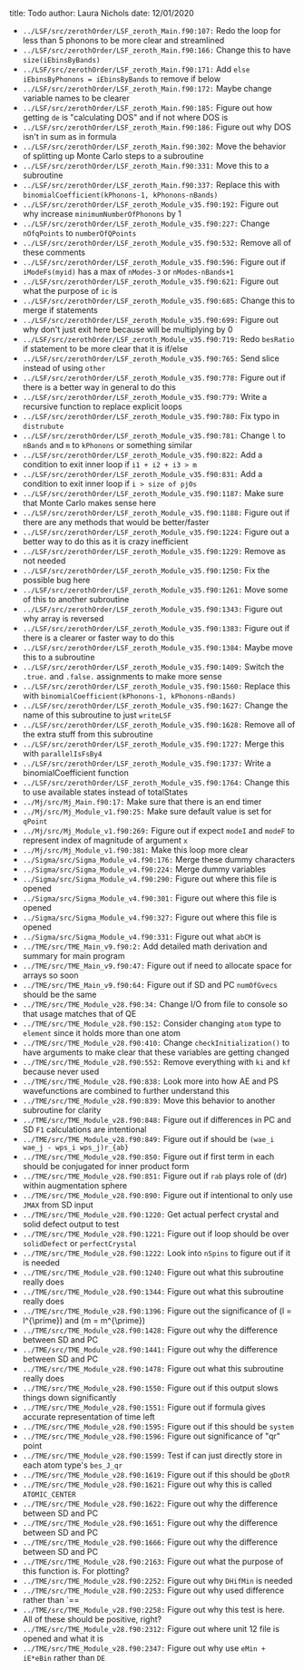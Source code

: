 title: Todo
author: Laura Nichols
date: 12/01/2020

* `../LSF/src/zerothOrder/LSF_zeroth_Main.f90:107:` Redo the loop for less than 5 phonons to be more clear and streamlined
* `../LSF/src/zerothOrder/LSF_zeroth_Main.f90:166:` Change this to have `size(iEbinsByBands)`
* `../LSF/src/zerothOrder/LSF_zeroth_Main.f90:171:` Add `else iEbinsByPhonons = iEbinsByBands` to remove if below
* `../LSF/src/zerothOrder/LSF_zeroth_Main.f90:172:` Maybe change variable names to be clearer
* `../LSF/src/zerothOrder/LSF_zeroth_Main.f90:185:` Figure out how getting `de` is "calculating DOS" and if not where DOS is
* `../LSF/src/zerothOrder/LSF_zeroth_Main.f90:186:` Figure out why DOS isn't in sum as in formula
* `../LSF/src/zerothOrder/LSF_zeroth_Main.f90:302:` Move the behavior of splitting up Monte Carlo steps to a subroutine
* `../LSF/src/zerothOrder/LSF_zeroth_Main.f90:331:` Move this to a subroutine
* `../LSF/src/zerothOrder/LSF_zeroth_Main.f90:337:` Replace this with `binomialCoefficient(kPhonons-1, kPhonons-nBands)`
* `../LSF/src/zerothOrder/LSF_zeroth_Module_v35.f90:192:` Figure out why increase `minimumNumberOfPhonons` by 1
* `../LSF/src/zerothOrder/LSF_zeroth_Module_v35.f90:227:` Change `nOfqPoints` to `numberOfQPoints` 
* `../LSF/src/zerothOrder/LSF_zeroth_Module_v35.f90:532:` Remove all of these comments 
* `../LSF/src/zerothOrder/LSF_zeroth_Module_v35.f90:596:` Figure out if `iModeFs(myid)` has a max of `nModes-3` or `nModes-nBands+1`
* `../LSF/src/zerothOrder/LSF_zeroth_Module_v35.f90:621:` Figure out what the purpose of `ic` is 
* `../LSF/src/zerothOrder/LSF_zeroth_Module_v35.f90:685:` Change this to merge if statements 
* `../LSF/src/zerothOrder/LSF_zeroth_Module_v35.f90:699:` Figure out why don't just exit here because will be multiplying by 0 
* `../LSF/src/zerothOrder/LSF_zeroth_Module_v35.f90:719:` Redo `besRatio` if statement to be more clear that it is if/else 
* `../LSF/src/zerothOrder/LSF_zeroth_Module_v35.f90:765:` Send slice instead of using `other` 
* `../LSF/src/zerothOrder/LSF_zeroth_Module_v35.f90:778:` Figure out if there is a better way in general to do this 
* `../LSF/src/zerothOrder/LSF_zeroth_Module_v35.f90:779:` Write a recursive function to replace explicit loops 
* `../LSF/src/zerothOrder/LSF_zeroth_Module_v35.f90:780:` Fix typo in `distrubute` 
* `../LSF/src/zerothOrder/LSF_zeroth_Module_v35.f90:781:` Change `l` to `nBands` and `m` to `kPhonons` or something similar 
* `../LSF/src/zerothOrder/LSF_zeroth_Module_v35.f90:822:` Add a condition to exit inner loop if `i1 + i2 + i3 > m` 
* `../LSF/src/zerothOrder/LSF_zeroth_Module_v35.f90:831:` Add a condition to exit inner loop if `i > size of pj0s` 
* `../LSF/src/zerothOrder/LSF_zeroth_Module_v35.f90:1187:` Make sure that Monte Carlo makes sense here 
* `../LSF/src/zerothOrder/LSF_zeroth_Module_v35.f90:1188:` Figure out if there are any methods that would be better/faster 
* `../LSF/src/zerothOrder/LSF_zeroth_Module_v35.f90:1224:` Figure out a better way to do this as it is crazy inefficient 
* `../LSF/src/zerothOrder/LSF_zeroth_Module_v35.f90:1229:` Remove as not needed 
* `../LSF/src/zerothOrder/LSF_zeroth_Module_v35.f90:1250:` Fix the possible bug here 
* `../LSF/src/zerothOrder/LSF_zeroth_Module_v35.f90:1261:` Move some of this to another subroutine 
* `../LSF/src/zerothOrder/LSF_zeroth_Module_v35.f90:1343:` Figure out why array is reversed 
* `../LSF/src/zerothOrder/LSF_zeroth_Module_v35.f90:1383:` Figure out if there is a clearer or faster way to do this 
* `../LSF/src/zerothOrder/LSF_zeroth_Module_v35.f90:1384:` Maybe move this to a subroutine 
* `../LSF/src/zerothOrder/LSF_zeroth_Module_v35.f90:1409:` Switch the `.true.` and `.false.` assignments to make more sense 
* `../LSF/src/zerothOrder/LSF_zeroth_Module_v35.f90:1560:` Replace this with `binomialCoefficient(kPhonons-1, kPhonons-nBands)` 
* `../LSF/src/zerothOrder/LSF_zeroth_Module_v35.f90:1627:` Change the name of this subroutine to just `writeLSF` 
* `../LSF/src/zerothOrder/LSF_zeroth_Module_v35.f90:1628:` Remove all of the extra stuff from this subroutine 
* `../LSF/src/zerothOrder/LSF_zeroth_Module_v35.f90:1727:` Merge this with `parallelIsFsBy4` 
* `../LSF/src/zerothOrder/LSF_zeroth_Module_v35.f90:1737:` Write a binomialCoefficient function 
* `../LSF/src/zerothOrder/LSF_zeroth_Module_v35.f90:1764:` Change this to use available states instead of totalStates 
* `../Mj/src/Mj_Main.f90:17:` Make sure that there is an end timer
* `../Mj/src/Mj_Module_v1.f90:25:` Make sure default value is set for `qPoint` 
* `../Mj/src/Mj_Module_v1.f90:269:` Figure out if expect `modeI` and `modeF` to represent index of magnitude of argument `x` 
* `../Mj/src/Mj_Module_v1.f90:381:` Make this loop more clear 
* `../Sigma/src/Sigma_Module_v4.f90:176:` Merge these dummy characters
* `../Sigma/src/Sigma_Module_v4.f90:224:` Merge dummy variables
* `../Sigma/src/Sigma_Module_v4.f90:290:` Figure out where this file is opened
* `../Sigma/src/Sigma_Module_v4.f90:301:` Figure out where this file is opened
* `../Sigma/src/Sigma_Module_v4.f90:327:` Figure out where this file is opened
* `../Sigma/src/Sigma_Module_v4.f90:331:` Figure out what `abCM` is
* `../TME/src/TME_Main_v9.f90:2:` Add detailed math derivation and summary for main program
* `../TME/src/TME_Main_v9.f90:47:` Figure out if need to allocate space for arrays so soon
* `../TME/src/TME_Main_v9.f90:64:` Figure out if SD and PC `numOfGvecs` should be the same
* `../TME/src/TME_Module_v28.f90:34:` Change I/O from file to console so that usage matches that of QE
* `../TME/src/TME_Module_v28.f90:152:` Consider changing `atom` type to `element` since it holds more than one atom
* `../TME/src/TME_Module_v28.f90:410:` Change `checkInitialization()` to have arguments to make clear that these variables are getting changed
* `../TME/src/TME_Module_v28.f90:552:` Remove everything with `ki` and `kf` because never used
* `../TME/src/TME_Module_v28.f90:838:` Look more into how AE and PS wavefunctions are combined to further understand this
* `../TME/src/TME_Module_v28.f90:839:` Move this behavior to another subroutine for clarity
* `../TME/src/TME_Module_v28.f90:848:` Figure out if differences in PC and SD `F1` calculations are intentional
* `../TME/src/TME_Module_v28.f90:849:` Figure out if should be `(wae_i wae_j - wps_i wps_j)r_{ab}`
* `../TME/src/TME_Module_v28.f90:850:` Figure out if first term in each should be conjugated for inner product form
* `../TME/src/TME_Module_v28.f90:851:` Figure out if `rab` plays role of \(dr\) within augmentation sphere
* `../TME/src/TME_Module_v28.f90:890:` Figure out if intentional to only use `JMAX` from SD input
* `../TME/src/TME_Module_v28.f90:1220:` Get actual perfect crystal and solid defect output to test
* `../TME/src/TME_Module_v28.f90:1221:` Figure out if loop should be over `solidDefect` or `perfectCrystal`
* `../TME/src/TME_Module_v28.f90:1222:` Look into `nSpins` to figure out if it is needed
* `../TME/src/TME_Module_v28.f90:1240:` Figure out what this subroutine really does
* `../TME/src/TME_Module_v28.f90:1344:` Figure out what this subroutine really does
* `../TME/src/TME_Module_v28.f90:1396:` Figure out the significance of \(l = l^{\prime}\) and \(m = m^{\prime}\)
* `../TME/src/TME_Module_v28.f90:1428:` Figure out why the difference between SD and PC
* `../TME/src/TME_Module_v28.f90:1441:` Figure out why the difference between SD and PC
* `../TME/src/TME_Module_v28.f90:1478:` Figure out what this subroutine really does
* `../TME/src/TME_Module_v28.f90:1550:` Figure out if this output slows things down significantly
* `../TME/src/TME_Module_v28.f90:1551:` Figure out if formula gives accurate representation of time left
* `../TME/src/TME_Module_v28.f90:1595:` Figure out if this should be `system`
* `../TME/src/TME_Module_v28.f90:1596:` Figure out significance of "qr" point
* `../TME/src/TME_Module_v28.f90:1599:` Test if can just directly store in each atom type's `bes_J_qr`
* `../TME/src/TME_Module_v28.f90:1619:` Figure out if this should be `gDotR`
* `../TME/src/TME_Module_v28.f90:1621:` Figure out why this is called `ATOMIC_CENTER`
* `../TME/src/TME_Module_v28.f90:1622:` Figure out why the difference between SD and PC
* `../TME/src/TME_Module_v28.f90:1651:` Figure out why the difference between SD and PC
* `../TME/src/TME_Module_v28.f90:1666:` Figure out why the difference between SD and PC
* `../TME/src/TME_Module_v28.f90:2163:` Figure out what the purpose of this function is. For plotting?
* `../TME/src/TME_Module_v28.f90:2252:` Figure out why `DHifMin` is needed
* `../TME/src/TME_Module_v28.f90:2253:` Figure out why used difference rather than `==
* `../TME/src/TME_Module_v28.f90:2258:` Figure out why this test is here. All of these should be positive, right?
* `../TME/src/TME_Module_v28.f90:2312:` Figure out where unit 12 file is opened and what it is
* `../TME/src/TME_Module_v28.f90:2347:` Figure out why use `eMin + iE*eBin` rather than `DE`
